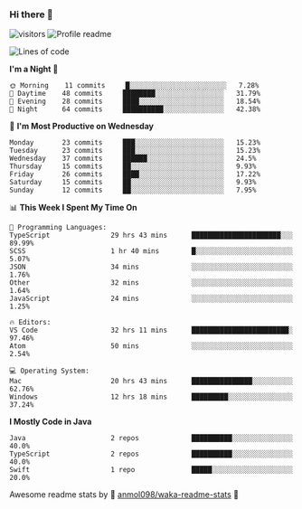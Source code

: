 ### Hi there 👋  
![visitors](https://visitor-badge.laobi.icu/badge?page_id=leverglowh) ![Profile readme](https://github.com/leverglowh/leverglowh/workflows/Profile%20readme/badge.svg?branch=master)

<!--START_SECTION:waka-->
![Lines of code](https://img.shields.io/badge/From%20Hello%20World%20I%27ve%20Written-41872%20lines%20of%20code-blue)

**I'm a Night 🦉** 

```text
🌞 Morning    11 commits     █░░░░░░░░░░░░░░░░░░░░░░░░   7.28% 
🌆 Daytime    48 commits     ████████░░░░░░░░░░░░░░░░░   31.79% 
🌃 Evening    28 commits     ████░░░░░░░░░░░░░░░░░░░░░   18.54% 
🌙 Night      64 commits     ██████████░░░░░░░░░░░░░░░   42.38%

```
📅 **I'm Most Productive on Wednesday** 

```text
Monday       23 commits     ███░░░░░░░░░░░░░░░░░░░░░░   15.23% 
Tuesday      23 commits     ███░░░░░░░░░░░░░░░░░░░░░░   15.23% 
Wednesday    37 commits     ██████░░░░░░░░░░░░░░░░░░░   24.5% 
Thursday     15 commits     ██░░░░░░░░░░░░░░░░░░░░░░░   9.93% 
Friday       26 commits     ████░░░░░░░░░░░░░░░░░░░░░   17.22% 
Saturday     15 commits     ██░░░░░░░░░░░░░░░░░░░░░░░   9.93% 
Sunday       12 commits     ██░░░░░░░░░░░░░░░░░░░░░░░   7.95%

```


📊 **This Week I Spent My Time On** 

```text
💬 Programming Languages: 
TypeScript               29 hrs 43 mins      ██████████████████████░░░   89.99% 
SCSS                     1 hr 40 mins        █░░░░░░░░░░░░░░░░░░░░░░░░   5.07% 
JSON                     34 mins             ░░░░░░░░░░░░░░░░░░░░░░░░░   1.76% 
Other                    32 mins             ░░░░░░░░░░░░░░░░░░░░░░░░░   1.64% 
JavaScript               24 mins             ░░░░░░░░░░░░░░░░░░░░░░░░░   1.25%

🔥 Editors: 
VS Code                  32 hrs 11 mins      ████████████████████████░   97.46% 
Atom                     50 mins             ░░░░░░░░░░░░░░░░░░░░░░░░░   2.54%

💻 Operating System: 
Mac                      20 hrs 43 mins      ███████████████░░░░░░░░░░   62.76% 
Windows                  12 hrs 18 mins      █████████░░░░░░░░░░░░░░░░   37.24%

```

**I Mostly Code in Java** 

```text
Java                     2 repos             ██████████░░░░░░░░░░░░░░░   40.0% 
TypeScript               2 repos             ██████████░░░░░░░░░░░░░░░   40.0% 
Swift                    1 repo              █████░░░░░░░░░░░░░░░░░░░░   20.0%

```



<!--END_SECTION:waka-->


Awesome readme stats by :star2: [anmol098/waka-readme-stats](https://github.com/anmol098/waka-readme-stats) :star2:
